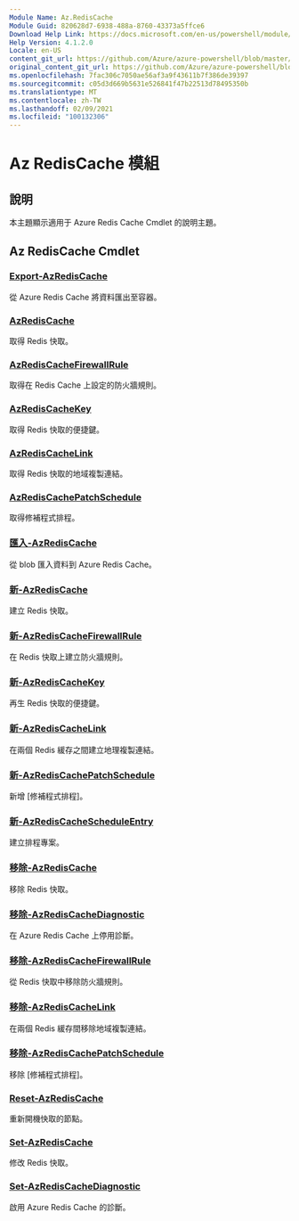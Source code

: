 ```yaml
---
Module Name: Az.RedisCache
Module Guid: 820628d7-6938-488a-8760-43373a5ffce6
Download Help Link: https://docs.microsoft.com/en-us/powershell/module/az.rediscache
Help Version: 4.1.2.0
Locale: en-US
content_git_url: https://github.com/Azure/azure-powershell/blob/master/src/RedisCache/RedisCache/help/Az.RedisCache.md
original_content_git_url: https://github.com/Azure/azure-powershell/blob/master/src/RedisCache/RedisCache/help/Az.RedisCache.md
ms.openlocfilehash: 7fac306c7050ae56af3a9f43611b7f386de39397
ms.sourcegitcommit: c05d3d669b5631e526841f47b22513d78495350b
ms.translationtype: MT
ms.contentlocale: zh-TW
ms.lasthandoff: 02/09/2021
ms.locfileid: "100132306"
---
```

# Az RedisCache 模組
## 說明
本主題顯示適用于 Azure Redis Cache Cmdlet 的說明主題。

## Az RedisCache Cmdlet
### [Export-AzRedisCache](Export-AzRedisCache.md)
從 Azure Redis Cache 將資料匯出至容器。

### [AzRedisCache](Get-AzRedisCache.md)
取得 Redis 快取。

### [AzRedisCacheFirewallRule](Get-AzRedisCacheFirewallRule.md)
取得在 Redis Cache 上設定的防火牆規則。

### [AzRedisCacheKey](Get-AzRedisCacheKey.md)
取得 Redis 快取的便捷鍵。

### [AzRedisCacheLink](Get-AzRedisCacheLink.md)
取得 Redis 快取的地域複製連結。

### [AzRedisCachePatchSchedule](Get-AzRedisCachePatchSchedule.md)
取得修補程式排程。

### [匯入-AzRedisCache](Import-AzRedisCache.md)
從 blob 匯入資料到 Azure Redis Cache。

### [新-AzRedisCache](New-AzRedisCache.md)
建立 Redis 快取。

### [新-AzRedisCacheFirewallRule](New-AzRedisCacheFirewallRule.md)
在 Redis 快取上建立防火牆規則。

### [新-AzRedisCacheKey](New-AzRedisCacheKey.md)
再生 Redis 快取的便捷鍵。

### [新-AzRedisCacheLink](New-AzRedisCacheLink.md)
在兩個 Redis 緩存之間建立地理複製連結。

### [新-AzRedisCachePatchSchedule](New-AzRedisCachePatchSchedule.md)
新增 [修補程式排程]。

### [新-AzRedisCacheScheduleEntry](New-AzRedisCacheScheduleEntry.md)
建立排程專案。

### [移除-AzRedisCache](Remove-AzRedisCache.md)
移除 Redis 快取。

### [移除-AzRedisCacheDiagnostic](Remove-AzRedisCacheDiagnostic.md)
在 Azure Redis Cache 上停用診斷。

### [移除-AzRedisCacheFirewallRule](Remove-AzRedisCacheFirewallRule.md)
從 Redis 快取中移除防火牆規則。

### [移除-AzRedisCacheLink](Remove-AzRedisCacheLink.md)
在兩個 Redis 緩存間移除地域複製連結。

### [移除-AzRedisCachePatchSchedule](Remove-AzRedisCachePatchSchedule.md)
移除 [修補程式排程]。

### [Reset-AzRedisCache](Reset-AzRedisCache.md)
重新開機快取的節點。

### [Set-AzRedisCache](Set-AzRedisCache.md)
修改 Redis 快取。

### [Set-AzRedisCacheDiagnostic](Set-AzRedisCacheDiagnostic.md)
啟用 Azure Redis Cache 的診斷。

